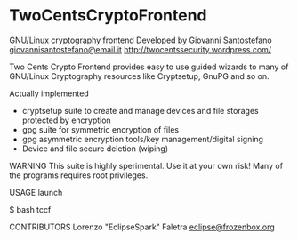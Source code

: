 TwoCentsCryptoFrontend
======================

GNU/Linux cryptography frontend
Developed by Giovanni Santostefano <giovannisantostefano@email.it>
http://twocentssecurity.wordpress.com/

Two Cents Crypto Frontend provides easy to use guided wizards to many of GNU/Linux Cryptography resources like Cryptsetup, GnuPG and so on.

Actually implemented
* cryptsetup suite to create and manage devices and file storages protected by encryption
* gpg suite for symmetric encryption of files
* gpg asymmetric encryption tools/key management/digital signing
* Device and file secure deletion (wiping)

WARNING
This suite is highly sperimental. Use it at your own risk!
Many of the programs requires root privileges.

USAGE
launch

$ bash tccf

CONTRIBUTORS
Lorenzo "EclipseSpark" Faletra <eclipse@frozenbox.org>
